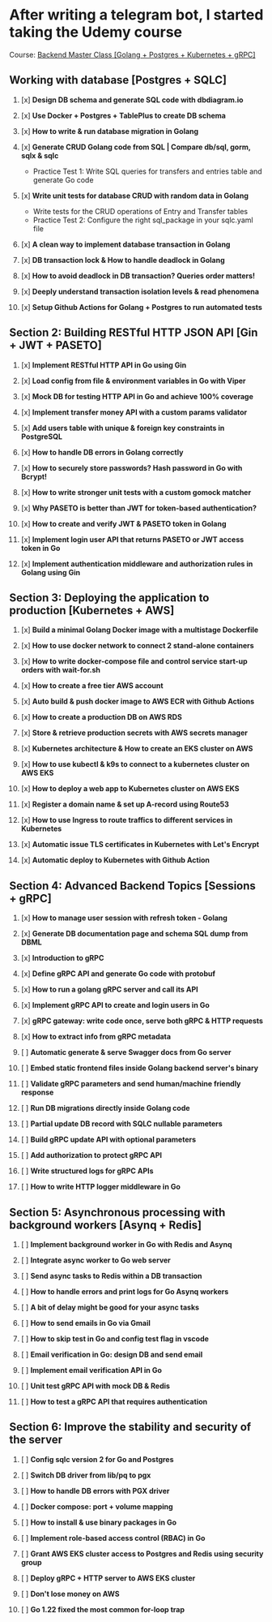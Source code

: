 # After writing a telegram bot, I started taking the Udemy course
Course: [Backend Master Class [Golang + Postgres + Kubernetes + gRPC]](https://www.udemy.com/share/105PNI3@vgqgMszJTBS_PimvIiwd2I1n0p9H2f5nGWh1DrDvUUMWqXTTEnR6b9sAp31jfWQmkQ==/)

## Working with database [Postgres + SQLC]
 
1. [x] **Design DB schema and generate SQL code with dbdiagram.io**

4. [x] **Use Docker + Postgres + TablePlus to create DB schema**

5. [x] **How to write & run database migration in Golang**

6. [x] **Generate CRUD Golang code from SQL | Compare db/sql, gorm, sqlx & sqlc**
    - Practice Test 1: Write SQL queries for transfers and entries table and generate Go code

7. [x] **Write unit tests for database CRUD with random data in Golang**
    - Write tests for the CRUD operations of Entry and Transfer tables
    - Practice Test 2: Configure the right sql_package in your sqlc.yaml file

8. [x] **A clean way to implement database transaction in Golang**

9. [x] **DB transaction lock & How to handle deadlock in Golang**

10. [x] **How to avoid deadlock in DB transaction? Queries order matters!**

11. [x] **Deeply understand transaction isolation levels & read phenomena**

12. [x] **Setup Github Actions for Golang + Postgres to run automated tests**

## Section 2: Building RESTful HTTP JSON API [Gin + JWT + PASETO]

1. [x] **Implement RESTful HTTP API in Go using Gin**

2. [x] **Load config from file & environment variables in Go with Viper**

3. [x] **Mock DB for testing HTTP API in Go and achieve 100% coverage**

4. [x] **Implement transfer money API with a custom params validator**

5. [x] **Add users table with unique & foreign key constraints in PostgreSQL**

6. [x] **How to handle DB errors in Golang correctly**

7. [x] **How to securely store passwords? Hash password in Go with Bcrypt!**

8. [x] **How to write stronger unit tests with a custom gomock matcher**

9. [x] **Why PASETO is better than JWT for token-based authentication?**

10. [x] **How to create and verify JWT & PASETO token in Golang**

11. [x] **Implement login user API that returns PASETO or JWT access token in Go**

12. [x] **Implement authentication middleware and authorization rules in Golang using Gin**

## Section 3: Deploying the application to production [Kubernetes + AWS]

1. [x] **Build a minimal Golang Docker image with a multistage Dockerfile**

2. [x] **How to use docker network to connect 2 stand-alone containers**

3. [x] **How to write docker-compose file and control service start-up orders with wait-for.sh**

4. [x] **How to create a free tier AWS account**

5. [x] **Auto build & push docker image to AWS ECR with Github Actions**

6. [x] **How to create a production DB on AWS RDS**

7. [x] **Store & retrieve production secrets with AWS secrets manager**

8. [x] **Kubernetes architecture & How to create an EKS cluster on AWS**

9. [x] **How to use kubectl & k9s to connect to a kubernetes cluster on AWS EKS**

10. [x] **How to deploy a web app to Kubernetes cluster on AWS EKS**

11. [x] **Register a domain name & set up A-record using Route53**

12. [x] **How to use Ingress to route traffics to different services in Kubernetes**

13. [x] **Automatic issue TLS certificates in Kubernetes with Let's Encrypt**

14. [x] **Automatic deploy to Kubernetes with Github Action**

## Section 4: Advanced Backend Topics [Sessions + gRPC]

1. [x] **How to manage user session with refresh token - Golang**

2. [x] **Generate DB documentation page and schema SQL dump from DBML**

3. [x] **Introduction to gRPC**

4. [x] **Define gRPC API and generate Go code with protobuf**

5. [x] **How to run a golang gRPC server and call its API**

6. [x] **Implement gRPC API to create and login users in Go**

7. [x] **gRPC gateway: write code once, serve both gRPC & HTTP requests**

8. [x] **How to extract info from gRPC metadata**

9. [ ] **Automatic generate & serve Swagger docs from Go server**

10. [ ] **Embed static frontend files inside Golang backend server's binary**

11. [ ] **Validate gRPC parameters and send human/machine friendly response**

12. [ ] **Run DB migrations directly inside Golang code**
 
13. [ ] **Partial update DB record with SQLC nullable parameters**

14. [ ] **Build gRPC update API with optional parameters**
 
15. [ ] **Add authorization to protect gRPC API**
 
16. [ ] **Write structured logs for gRPC APIs**
 
17. [ ] **How to write HTTP logger middleware in Go**

## Section 5: Asynchronous processing with background workers [Asynq + Redis]

1. [ ] **Implement background worker in Go with Redis and Asynq**

2. [ ] **Integrate async worker to Go web server**

3. [ ] **Send async tasks to Redis within a DB transaction**

4. [ ] **How to handle errors and print logs for Go Asynq workers**

5. [ ] **A bit of delay might be good for your async tasks**

6. [ ] **How to send emails in Go via Gmail**

7. [ ] **How to skip test in Go and config test flag in vscode**

8. [ ] **Email verification in Go: design DB and send email**

9. [ ] **Implement email verification API in Go**

10. [ ] **Unit test gRPC API with mock DB & Redis**

11. [ ] **How to test a gRPC API that requires authentication**

## Section 6: Improve the stability and security of the server

1. [ ] **Config sqlc version 2 for Go and Postgres**

2. [ ] **Switch DB driver from lib/pq to pgx**

3. [ ] **How to handle DB errors with PGX driver**

4. [ ] **Docker compose: port + volume mapping**

5. [ ] **How to install & use binary packages in Go**

6. [ ] **Implement role-based access control (RBAC) in Go**

7. [ ] **Grant AWS EKS cluster access to Postgres and Redis using security group**

8. [ ] **Deploy gRPC + HTTP server to AWS EKS cluster**

9. [ ] **Don't lose money on AWS**

10. [ ] **Go 1.22 fixed the most common for-loop trap**
